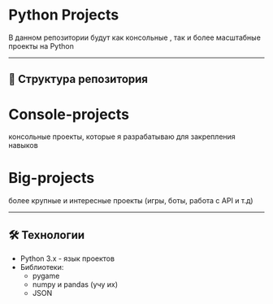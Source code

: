 ﻿# Python Projects
В данном репозитории будут как консольные , так и более масштабные проекты на Python

---

## 📂 Структура репозитория

# Console-projects
консольные проекты, которые я разрабатываю для закрепления навыков

# Big-projects
более крупные и интересные проекты (игры, боты, работа с API и т.д)

---

## 🛠 Технологии

- Python 3.x - язык проектов
- Библиотеки:
    - pygame
    - numpy и pandas (учу их)
    - JSON
